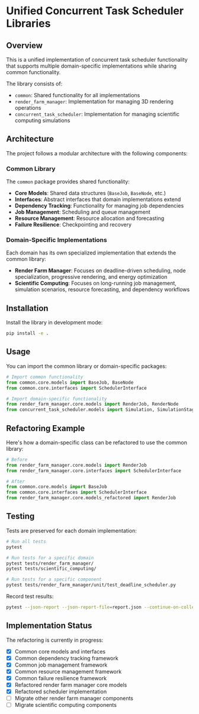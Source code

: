 # Unified Concurrent Task Scheduler Libraries

## Overview
This is a unified implementation of concurrent task scheduler functionality that supports multiple domain-specific implementations while sharing common functionality.

The library consists of:
- `common`: Shared functionality for all implementations
- `render_farm_manager`: Implementation for managing 3D rendering operations
- `concurrent_task_scheduler`: Implementation for managing scientific computing simulations

## Architecture
The project follows a modular architecture with the following components:

### Common Library
The `common` package provides shared functionality:

- **Core Models**: Shared data structures (`BaseJob`, `BaseNode`, etc.)
- **Interfaces**: Abstract interfaces that domain implementations extend
- **Dependency Tracking**: Functionality for managing job dependencies
- **Job Management**: Scheduling and queue management
- **Resource Management**: Resource allocation and forecasting
- **Failure Resilience**: Checkpointing and recovery

### Domain-Specific Implementations
Each domain has its own specialized implementation that extends the common library:

- **Render Farm Manager**: Focuses on deadline-driven scheduling, node specialization, progressive rendering, and energy optimization
- **Scientific Computing**: Focuses on long-running job management, simulation scenarios, resource forecasting, and dependency workflows

## Installation
Install the library in development mode:

```bash
pip install -e .
```

## Usage
You can import the common library or domain-specific packages:

```python
# Import common functionality
from common.core.models import BaseJob, BaseNode
from common.core.interfaces import SchedulerInterface

# Import domain-specific functionality
from render_farm_manager.core.models import RenderJob, RenderNode
from concurrent_task_scheduler.models import Simulation, SimulationStage
```

## Refactoring Example
Here's how a domain-specific class can be refactored to use the common library:

```python
# Before
from render_farm_manager.core.models import RenderJob
from render_farm_manager.core.interfaces import SchedulerInterface

# After
from common.core.models import BaseJob
from common.core.interfaces import SchedulerInterface
from render_farm_manager.core.models_refactored import RenderJob
```

## Testing
Tests are preserved for each domain implementation:

```bash
# Run all tests
pytest

# Run tests for a specific domain
pytest tests/render_farm_manager/
pytest tests/scientific_computing/

# Run tests for a specific component
pytest tests/render_farm_manager/unit/test_deadline_scheduler.py
```

Record test results:
```bash
pytest --json-report --json-report-file=report.json --continue-on-collection-errors
```

## Implementation Status
The refactoring is currently in progress:

- [x] Common core models and interfaces
- [x] Common dependency tracking framework
- [x] Common job management framework
- [x] Common resource management framework
- [x] Common failure resilience framework
- [x] Refactored render farm manager core models
- [x] Refactored scheduler implementation
- [ ] Migrate other render farm manager components
- [ ] Migrate scientific computing components
